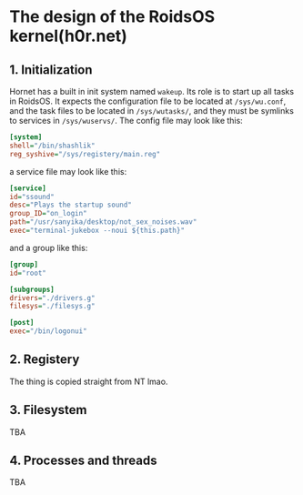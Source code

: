 # The design of the RoidsOS kernel(h0r.net)
## 1. Initialization
Hornet has a built in init system named `wakeup`.
Its role is to start up all tasks in RoidsOS.
It expects the configuration file to be located at `/sys/wu.conf`, and the task files to be located in `/sys/wutasks/`, and they must be symlinks to services in `/sys/wuservs/`. The config file may look like this:
```ini
[system]
shell="/bin/shashlik"
reg_syshive="/sys/registery/main.reg"
```
a service file may look like this:
```ini
[service]
id="ssound"
desc="Plays the startup sound"
group_ID="on_login"
path="/usr/sanyika/desktop/not_sex_noises.wav"
exec="terminal-jukebox --noui ${this.path}"
```
and a group like this:
```ini
[group]
id="root"

[subgroups]
drivers="./drivers.g"
filesys="./filesys.g"

[post]
exec="/bin/logonui"
```
## 2. Registery
The thing is copied straight from NT lmao.
## 3. Filesystem
TBA
## 4. Processes and threads
TBA